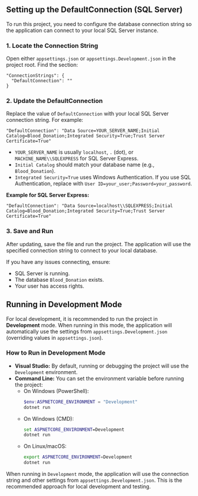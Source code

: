 ## Setting up the DefaultConnection (SQL Server)

To run this project, you need to configure the database connection string so the application can connect to your local SQL Server instance.

### 1. Locate the Connection String

Open either `appsettings.json` or `appsettings.Development.json` in the project root. Find the section:

```
"ConnectionStrings": {
  "DefaultConnection": ""
}
```

### 2. Update the DefaultConnection

Replace the value of `DefaultConnection` with your local SQL Server connection string. For example:

```
"DefaultConnection": "Data Source=YOUR_SERVER_NAME;Initial Catalog=Blood_Donation;Integrated Security=True;Trust Server Certificate=True"
```

- `YOUR_SERVER_NAME` is usually `localhost`, `.` (dot), or `MACHINE_NAME\\SQLEXPRESS` for SQL Server Express.
- `Initial Catalog` should match your database name (e.g., `Blood_Donation`).
- `Integrated Security=True` uses Windows Authentication. If you use SQL Authentication, replace with `User ID=your_user;Password=your_password`.

**Example for SQL Server Express:**
```
"DefaultConnection": "Data Source=localhost\\SQLEXPRESS;Initial Catalog=Blood_Donation;Integrated Security=True;Trust Server Certificate=True"
```

### 3. Save and Run

After updating, save the file and run the project. The application will use the specified connection string to connect to your local database.

If you have any issues connecting, ensure:
- SQL Server is running.
- The database `Blood_Donation` exists.
- Your user has access rights.

## Running in Development Mode

For local development, it is recommended to run the project in **Development** mode. When running in this mode, the application will automatically use the settings from `appsettings.Development.json` (overriding values in `appsettings.json`).

### How to Run in Development Mode

- **Visual Studio:** By default, running or debugging the project will use the `Development` environment.
- **Command Line:** You can set the environment variable before running the project:
  - On Windows (PowerShell):
    ```powershell
    $env:ASPNETCORE_ENVIRONMENT = "Development"
    dotnet run
    ```
  - On Windows (CMD):
    ```cmd
    set ASPNETCORE_ENVIRONMENT=Development
    dotnet run
    ```
  - On Linux/macOS:
    ```bash
    export ASPNETCORE_ENVIRONMENT=Development
    dotnet run
    ```

When running in `Development` mode, the application will use the connection string and other settings from `appsettings.Development.json`. This is the recommended approach for local development and testing.